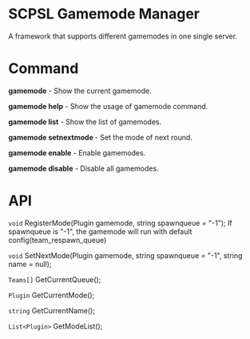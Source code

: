 # SCPSL Gamemode Manager
A framework that supports different gamemodes in one single server.

# Command
**gamemode** - Show the current gamemode.

**gamemode help** - Show the usage of gamemode command.

**gamemode list** - Show the list of gamemodes.

**gamemode setnextmode <plugin id> <spawn queue> <name>** - Set the mode of next round.

**gamemode enable** - Enable gamemodes.

**gamemode disable** - Disable all gamemodes.

# API
`void` RegisterMode(Plugin gamemode, string spawnqueue = "-1");
If spawnqueue is "-1", the gamemode will run with default config(team_respawn_queue)

`void` SetNextMode(Plugin gamemode, string spawnqueue = "-1", string name = null);

`Teams[]` GetCurrentQueue();

`Plugin` GetCurrentMode();

`string` GetCurrentName();

`List<Plugin>` GetModeList();
